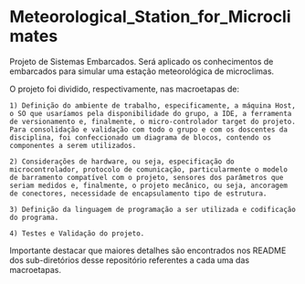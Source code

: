 # Meteorological_Station_for_Microclimates

Projeto de Sistemas Embarcados. Será aplicado os conhecimentos de embarcados para simular uma estação meteorológica de microclimas.

O projeto foi dividido, respectivamente, nas macroetapas de:

    1) Definição do ambiente de trabalho, especificamente, a máquina Host, o SO que usaríamos pela disponibilidade do grupo, a IDE, a ferramenta de versionamento e, finalmente, o micro-controlador target do projeto. Para consolidação e validação com todo o grupo e com os doscentes da disciplina, foi confeccionado um diagrama de blocos, contendo os componentes a serem utilizados.
    
    2) Considerações de hardware, ou seja, especificação do microcontrolador, protocolo de comunicação, particularmente o modelo de barramento compatível com o projeto, sensores dos parâmetros que seriam medidos e, finalmente, o projeto mecânico, ou seja, ancoragem de conectores, necessidade de encapsulamento tipo de estrutura.
    
    3) Definição da linguagem de programação a ser utilizada e codificação do programa.
    
    4) Testes e Validação do projeto.

Importante destacar que maiores detalhes são encontrados nos README dos sub-diretórios desse repositório referentes a cada uma das macroetapas.
